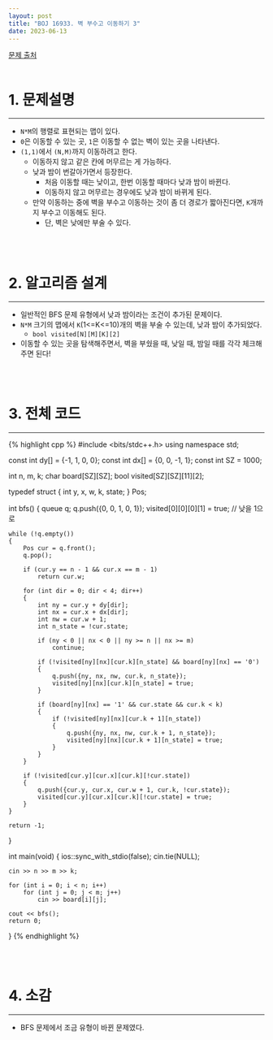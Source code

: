```yaml
---
layout: post
title: "BOJ 16933. 벽 부수고 이동하기 3"
date: 2023-06-13
---
```


[문제 출처](https://www.acmicpc.net/problem/16933) <br/><br/>

# 1. 문제설명
<hr>

- `N*M`의 행렬로 표현되는 맵이 있다.
- `0`은 이동할 수 있는 곳, `1`은 이동할 수 없는 벽이 있는 곳을 나타낸다.
- `(1,1)`에서 `(N,M)`까지 이동하려고 한다.
  - 이동하지 않고 같은 칸에 머무르는 게 가능하다.
  - 낮과 밤이 번갈아가면서 등장한다.
    - 처음 이동할 때는 낮이고, 한번 이동할 때마다 낮과 밤이 바뀐다.
	- 이동하지 않고 머무르는 경우에도 낮과 밤이 바뀌게 된다.
  - 만약 이동하는 중에 벽을 부수고 이동하는 것이 좀 더 경로가 짧아진다면, `K`개까지 부수고 이동해도 된다.
    - 단, 벽은 낮에만 부술 수 있다.


<br/><br/>

# 2. 알고리즘 설계
<hr>

- 일반적인 BFS 문제 유형에서 낮과 밤이라는 조건이 추가된 문제이다.
- `N*M` 크기의 맵에서 `K`(1<=K<=10)개의 벽을 부술 수 있는데, 낮과 밤이 추가되었다.
  - `bool visited[N][M][K][2]`
- 이동할 수 있는 곳을 탐색해주면서, 벽을 부쉈을 때, 낮일 때, 밤일 때를 각각 체크해주면 된다!


<br/><br/>

# 3. 전체 코드
<hr>

{% highlight cpp %}
#include <bits/stdc++.h>
using namespace std;

const int dy[] = {-1, 1, 0, 0};
const int dx[] = {0, 0, -1, 1};
const int SZ = 1000;

int n, m, k;
char board[SZ][SZ];
bool visited[SZ][SZ][11][2];

typedef struct
{
    int y, x, w, k, state;
} Pos;

int bfs()
{
    queue<Pos> q;
    q.push({0, 0, 1, 0, 1});
    visited[0][0][0][1] = true; // 낮을 1으로

    while (!q.empty())
    {
        Pos cur = q.front();
        q.pop();

        if (cur.y == n - 1 && cur.x == m - 1)
            return cur.w;

        for (int dir = 0; dir < 4; dir++)
        {
            int ny = cur.y + dy[dir];
            int nx = cur.x + dx[dir];
            int nw = cur.w + 1;
            int n_state = !cur.state;

            if (ny < 0 || nx < 0 || ny >= n || nx >= m)
                continue;

            if (!visited[ny][nx][cur.k][n_state] && board[ny][nx] == '0')
            {
                q.push({ny, nx, nw, cur.k, n_state});
                visited[ny][nx][cur.k][n_state] = true;
            }

            if (board[ny][nx] == '1' && cur.state && cur.k < k)
            {
                if (!visited[ny][nx][cur.k + 1][n_state])
                {
                    q.push({ny, nx, nw, cur.k + 1, n_state});
                    visited[ny][nx][cur.k + 1][n_state] = true;
                }
            }
        }

        if (!visited[cur.y][cur.x][cur.k][!cur.state])
        {
            q.push({cur.y, cur.x, cur.w + 1, cur.k, !cur.state});
            visited[cur.y][cur.x][cur.k][!cur.state] = true;
        }
    }

    return -1;
}

int main(void)
{
    ios::sync_with_stdio(false);
    cin.tie(NULL);

    cin >> n >> m >> k;

    for (int i = 0; i < n; i++)
        for (int j = 0; j < m; j++)
            cin >> board[i][j];

    cout << bfs();
    return 0;
}
{% endhighlight %}


<br/><br/>

# 4. 소감
<hr>

- BFS 문제에서 조금 유형이 바뀐 문제였다.